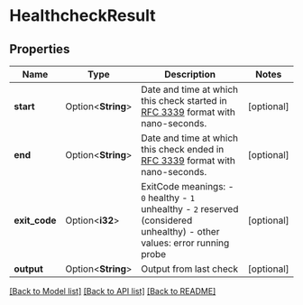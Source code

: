 # HealthcheckResult

## Properties

Name | Type | Description | Notes
------------ | ------------- | ------------- | -------------
**start** | Option<**String**> | Date and time at which this check started in [RFC 3339](https://www.ietf.org/rfc/rfc3339.txt) format with nano-seconds.  | [optional]
**end** | Option<**String**> | Date and time at which this check ended in [RFC 3339](https://www.ietf.org/rfc/rfc3339.txt) format with nano-seconds.  | [optional]
**exit_code** | Option<**i32**> | ExitCode meanings:  - `0` healthy - `1` unhealthy - `2` reserved (considered unhealthy) - other values: error running probe  | [optional]
**output** | Option<**String**> | Output from last check | [optional]

[[Back to Model list]](../README.md#documentation-for-models) [[Back to API list]](../README.md#documentation-for-api-endpoints) [[Back to README]](../README.md)


